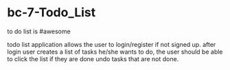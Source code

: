 
# bc-7-Todo_List
to do list is #awesome

todo list application
 allows the user to login/register if not signed up.
 after login user creates a  list of tasks he/she wants to do,
 the user should be able to click the list if they are done 
 undo tasks that are not done.